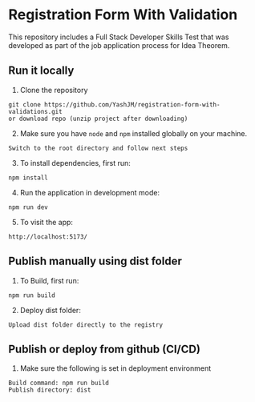 # Registration Form With Validation

This repository includes a Full Stack Developer Skills Test that was developed as part of the job application process for Idea Theorem.

## Run it locally 

1. Clone the repository
```
git clone https://github.com/YashJM/registration-form-with-validations.git
or download repo (unzip project after downloading)
```
2. Make sure you have `node` and `npm` installed globally on your machine.
```
Switch to the root directory and follow next steps
```

3. To install dependencies, first run:
```
npm install
```

4. Run the application in development mode: 
```
npm run dev
```

5. To visit the app: 
```
http://localhost:5173/
```


## Publish manually using dist folder

1. To Build, first run:
```
npm run build
```

2. Deploy dist folder:
```
Upload dist folder directly to the registry
```

## Publish or deploy from github (CI/CD)

1. Make sure the following is set in deployment environment
```
Build command: npm run build
Publish directory: dist
```
